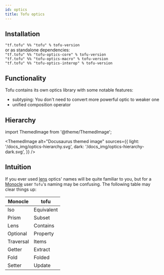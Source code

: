 ```yaml
---
id: optics
title: Tofu optics
---
```


## Installation
`"tf.tofu" %% "tofu" % tofu-version`  
or as standalone dependencies:   
`"tf.tofu" %% "tofu-optics-core" % tofu-version`  
`"tf.tofu" %% "tofu-optics-macro" % tofu-version`  
`"tf.tofu" %% "tofu-optics-interop" % tofu-version`  
 
## Functionality
Tofu contains its own optics library with some notable features:
- subtyping: You don't need to convert more powerful optic to weaker one
- unified composition operator

Hierarchy
---------

import ThemedImage from '@theme/ThemedImage';

<ThemedImage
  alt="Docusaurus themed image"
  sources={{
    light: '/docs_img/optics-hierarchy.svg',
    dark: '/docs_img/optics-hierarchy-dark.svg',
  }}
/>


Intuition
---------

If you ever used [lens](https://github.com/ekmett/lens) optics' names will be quite familiar to you,
but for a [Monocle](https://github.com/julien-truffaut/Monocle) user `Tofu`'s naming may be confusing. The following table may clear things up:

| Monocle | tofu |
|---------|------|
| Iso | Equivalent |
| Prism | Subset |
| Lens | Contains |
| Optional | Property |
| Traversal | Items |
| Getter | Extract |
| Fold | Folded |
| Setter | Update |
